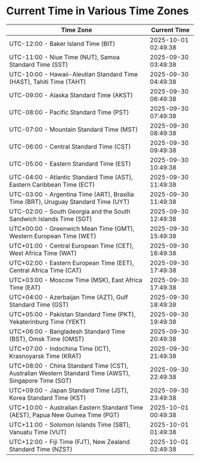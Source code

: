# Current Time in Various Time Zones

| Time Zone | Current Time |
|-----------|--------------|
| UTC-12:00 - Baker Island Time (BIT) | 2025-10-01 02:49:38 |
| UTC-11:00 - Niue Time (NUT), Samoa Standard Time (SST) | 2025-09-30 03:49:38 |
| UTC-10:00 - Hawaii-Aleutian Standard Time (HAST), Tahiti Time (TAHT) | 2025-09-30 04:49:38 |
| UTC-09:00 - Alaska Standard Time (AKST) | 2025-09-30 06:49:38 |
| UTC-08:00 - Pacific Standard Time (PST) | 2025-09-30 07:49:38 |
| UTC-07:00 - Mountain Standard Time (MST) | 2025-09-30 08:49:38 |
| UTC-06:00 - Central Standard Time (CST) | 2025-09-30 09:49:38 |
| UTC-05:00 - Eastern Standard Time (EST) | 2025-09-30 10:49:38 |
| UTC-04:00 - Atlantic Standard Time (AST), Eastern Caribbean Time (ECT) | 2025-09-30 11:49:38 |
| UTC-03:00 - Argentina Time (ART), Brasília Time (BRT), Uruguay Standard Time (UYT) | 2025-09-30 11:49:38 |
| UTC-02:00 - South Georgia and the South Sandwich Islands Time (SGT) | 2025-09-30 12:49:38 |
| UTC±00:00 - Greenwich Mean Time (GMT), Western European Time (WET) | 2025-09-30 15:49:38 |
| UTC+01:00 - Central European Time (CET), West Africa Time (WAT) | 2025-09-30 16:49:38 |
| UTC+02:00 - Eastern European Time (EET), Central Africa Time (CAT) | 2025-09-30 17:49:38 |
| UTC+03:00 - Moscow Time (MSK), East Africa Time (EAT) | 2025-09-30 17:49:38 |
| UTC+04:00 - Azerbaijan Time (AZT), Gulf Standard Time (GST) | 2025-09-30 18:49:38 |
| UTC+05:00 - Pakistan Standard Time (PKT), Yekaterinburg Time (YEKT) | 2025-09-30 19:49:38 |
| UTC+06:00 - Bangladesh Standard Time (BST), Omsk Time (OMST) | 2025-09-30 20:49:38 |
| UTC+07:00 - Indochina Time (ICT), Krasnoyarsk Time (KRAT) | 2025-09-30 21:49:38 |
| UTC+08:00 - China Standard Time (CST), Australian Western Standard Time (AWST), Singapore Time (SGT) | 2025-09-30 22:49:38 |
| UTC+09:00 - Japan Standard Time (JST), Korea Standard Time (KST) | 2025-09-30 23:49:38 |
| UTC+10:00 - Australian Eastern Standard Time (AEST), Papua New Guinea Time (PGT) | 2025-10-01 00:49:38 |
| UTC+11:00 - Solomon Islands Time (SBT), Vanuatu Time (VUT) | 2025-10-01 01:49:38 |
| UTC+12:00 - Fiji Time (FJT), New Zealand Standard Time (NZST) | 2025-10-01 02:49:38 |
